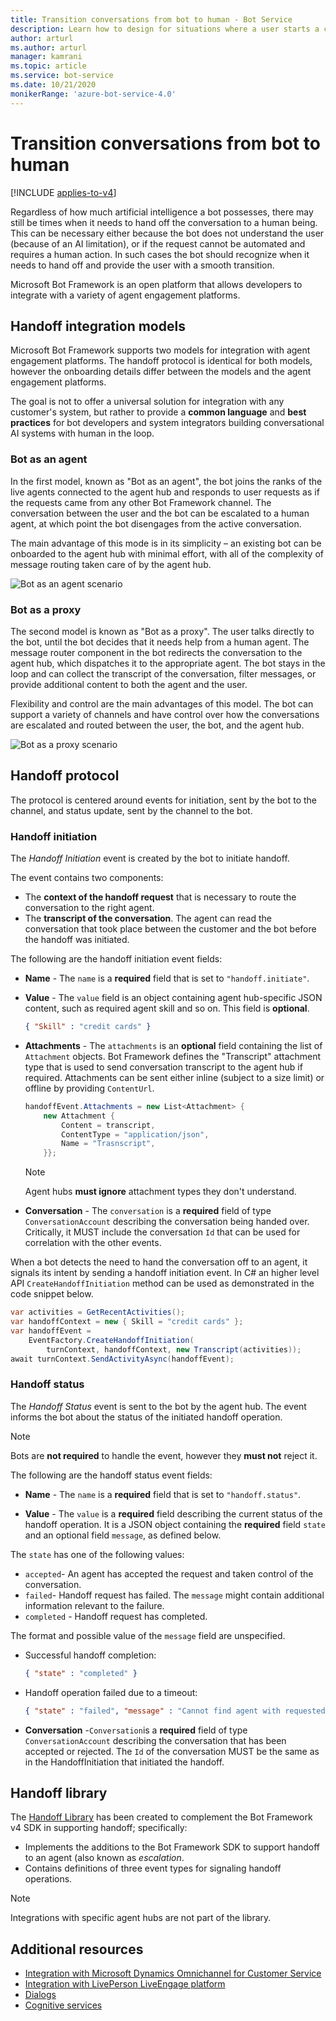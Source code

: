```yaml
---
title: Transition conversations from bot to human - Bot Service
description: Learn how to design for situations where a user starts a conversation with a bot and then must be handed off to a human.
author: arturl
ms.author: arturl
manager: kamrani
ms.topic: article
ms.service: bot-service
ms.date: 10/21/2020
monikerRange: 'azure-bot-service-4.0'
---
```


# Transition conversations from bot to human

[!INCLUDE [applies-to-v4](includes/applies-to-v4-current.md)]

Regardless of how much artificial intelligence a bot possesses, there may still be times when it needs to hand off the conversation to a human being. This can be necessary either because the bot does not understand the user (because of an AI limitation), or if the request cannot be automated and requires a human action. In such cases the bot should recognize when it needs to hand off and provide the user with a smooth transition.

Microsoft Bot Framework is an open platform that allows developers to integrate with a variety of agent engagement platforms.


<!-- We don't own this aka link, and for v4, I think there is an updated pattern.
You can read more about the Bot Framework handoff protocol <a href="https://aka.ms/bfhandoffprotocol" target="blank">here</a>.
-->

## Handoff integration models

Microsoft Bot Framework supports two models for integration with agent engagement platforms. The handoff protocol is identical for both models, however the onboarding details differ between the models and the agent engagement platforms.

The goal is not to offer a universal solution for integration with any customer's system, but rather to provide a **common language** and **best practices** for bot developers and system integrators building conversational AI systems with human in the loop.

### Bot as an agent

In the first model, known as "Bot as an agent", the bot joins the ranks of the live agents connected to the agent hub and responds to user requests as if the requests came from any other Bot Framework channel. The conversation between the user and the bot can be escalated to a human agent, at which point the bot disengages from the active conversation.

The main advantage of this mode is in its simplicity – an existing bot can be onboarded to the agent hub with minimal effort, with all of the complexity of message routing taken care of by the agent hub.

![Bot as an agent scenario](~/media/designing-bots/patterns/bot-as-agent-2.PNG)

### Bot as a proxy

The second model is known as "Bot as a proxy". The user talks directly to the bot, until the bot decides that it needs help from a human agent. The message router component in the bot redirects the conversation to the agent hub, which dispatches it to the appropriate agent. The bot stays in the loop and can collect the transcript of the conversation, filter messages, or provide additional content to both the agent and the user.

Flexibility and control are the main advantages of this model. The bot can support a variety of channels and have control over how the conversations are escalated and routed between the user, the bot, and the agent hub.

![Bot as a proxy scenario](~/media/designing-bots/patterns/bot-as-proxy-2.PNG)

## Handoff protocol

The protocol is centered around events for initiation, sent by the bot to the channel, and status update, sent by the channel to the bot.


### Handoff initiation

The *Handoff Initiation* event is created by the bot to initiate handoff.

The event contains two components:

- The **context of the handoff request** that is necessary to route the conversation to the right agent.
- The **transcript of the conversation**. The agent can read the conversation that took place between the customer and the bot before the handoff was initiated.

The following are the handoff initiation event fields:

- **Name** - The `name` is a **required** field that is set to `"handoff.initiate"`.
- **Value** - The `value` field is an object containing agent hub-specific JSON content, such as required agent skill and so on.  This field is **optional**.

    ```json
    { "Skill" : "credit cards" }
    ```

- **Attachments** - The `attachments` is an **optional** field containing the list of `Attachment` objects. Bot Framework defines the "Transcript" attachment type that is used to send conversation transcript to the agent hub if required. Attachments can be sent either inline (subject to a size limit) or offline by providing `ContentUrl`.

    ```C#
    handoffEvent.Attachments = new List<Attachment> {
        new Attachment {
            Content = transcript,
            ContentType = "application/json",
            Name = "Trasnscript",
        }};
    ```

    > [!NOTE]
    > Agent hubs **must ignore** attachment types they don't understand.

- **Conversation** - The `conversation` is a **required** field of type `ConversationAccount` describing the conversation being handed over. Critically, it MUST include the conversation `Id` that can be used for correlation with the other events.

When a bot detects the need to hand the conversation off to an agent, it signals its intent by sending a handoff initiation event.
In C# an higher level API `CreateHandoffInitiation` method can be used as demonstrated in the code snippet below.

```C#
var activities = GetRecentActivities();
var handoffContext = new { Skill = "credit cards" };
var handoffEvent =
    EventFactory.CreateHandoffInitiation(
        turnContext, handoffContext, new Transcript(activities));
await turnContext.SendActivityAsync(handoffEvent);
```

### Handoff status

The *Handoff Status* event is sent to the bot by the agent hub. The event informs the bot about the status of the initiated handoff operation.

> [!NOTE]
> Bots are **not required** to handle the event, however they **must not** reject it.

The following are the handoff status event fields:

- **Name** - The `name` is a **required** field that is set to `"handoff.status"`.

- **Value** - The `value` is a **required** field describing the current status of the handoff operation. It is a JSON object containing the **required** field `state` and an optional field `message`, as defined below.

The `state` has one of the following values:

- `accepted`- An agent has accepted the request and taken control of the conversation.
- `failed`- Handoff request has failed. The `message` might contain additional information relevant to the failure.
- `completed` - Handoff request has completed.

The format and possible value of the `message` field are unspecified.

- Successful handoff completion:

    ```json
    { "state" : "completed" }
    ```

- Handoff operation failed due to a timeout:

    ```json
    { "state" : "failed", "message" : "Cannot find agent with requested skill" }
    ```

- **Conversation** -`Conversation`is a **required** field of type `ConversationAccount` describing the conversation that has been accepted or rejected. The `Id` of the conversation MUST be the same as in the HandoffInitiation that initiated the handoff.

## Handoff library

The [Handoff Library](https://github.com/microsoft/BotBuilder-Samples/tree/master/experimental/handoff-library) has been created to complement the Bot Framework v4 SDK in supporting handoff; specifically:

- Implements the additions to the Bot Framework SDK to support handoff to an agent (also known as *escalation*.
- Contains definitions of three event types for signaling handoff operations.

> [!NOTE]
> Integrations with specific agent hubs are not part of the library.

## Additional resources

- [Integration with Microsoft Dynamics Omnichannel for Customer Service](https://github.com/microsoft/BotBuilder-Samples/tree/master/experimental/handoff-library/csharp_dotnetcore/samples)
- [Integration with LivePerson LiveEngage platform](https://developers.liveperson.com/third-party-bots-microsoft-bot-framework.html)
- [Dialogs](v4sdk/bot-builder-dialog-manage-conversation-flow.md)
- [Cognitive services](https://www.microsoft.com/cognitive-services/text-analytics-api)

